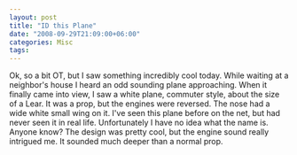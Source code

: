 ```yaml
---
layout: post
title: "ID this Plane"
date: "2008-09-29T21:09:00+06:00"
categories: Misc 
tags: 
---
```


Ok, so a bit OT, but I saw something incredibly cool today. While waiting at a neighbor's house I heard an odd sounding plane approaching. When it finally came into view, I saw a white plane, commuter style, about the size of a Lear. It was a prop, but the engines were reversed. The nose had a wide white small wing on it. I've seen this plane before on the net, but had never seen it in real life. Unfortunately I have no idea what the name is. Anyone know? The design was pretty cool, but the engine sound really intrigued me. It sounded much deeper than a normal prop.